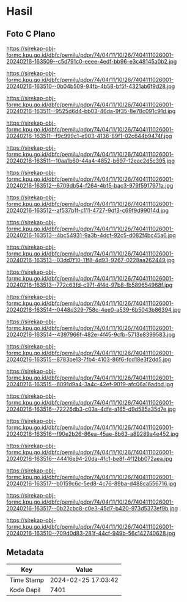 # Hasil

## Foto C Plano

https://sirekap-obj-formc.kpu.go.id/dbfc/pemilu/pdpr/74/04/11/10/26/7404111026001-20240216-163509--c5d791c0-eeee-4edf-bb96-e3c48145a0b2.jpg

https://sirekap-obj-formc.kpu.go.id/dbfc/pemilu/pdpr/74/04/11/10/26/7404111026001-20240216-163510--0b04b509-94fb-4b58-bf5f-4321ab6f9d28.jpg

https://sirekap-obj-formc.kpu.go.id/dbfc/pemilu/pdpr/74/04/11/10/26/7404111026001-20240216-163511--9525d6d4-bb03-46da-9f35-8e78c091c91d.jpg

https://sirekap-obj-formc.kpu.go.id/dbfc/pemilu/pdpr/74/04/11/10/26/7404111026001-20240216-163511--f9c999c1-e903-4136-89f1-02c644b9474f.jpg

https://sirekap-obj-formc.kpu.go.id/dbfc/pemilu/pdpr/74/04/11/10/26/7404111026001-20240216-163511--10aa1b60-44a4-4852-b697-12eac2d5c395.jpg

https://sirekap-obj-formc.kpu.go.id/dbfc/pemilu/pdpr/74/04/11/10/26/7404111026001-20240216-163512--6709db54-f264-4bf5-bac3-979f5917971a.jpg

https://sirekap-obj-formc.kpu.go.id/dbfc/pemilu/pdpr/74/04/11/10/26/7404111026001-20240216-163512--af537b1f-c111-4727-9df3-c69f9d99014d.jpg

https://sirekap-obj-formc.kpu.go.id/dbfc/pemilu/pdpr/74/04/11/10/26/7404111026001-20240216-163513--4bc54931-9a3b-4dcf-92c5-d082f4bc45a6.jpg

https://sirekap-obj-formc.kpu.go.id/dbfc/pemilu/pdpr/74/04/11/10/26/7404111026001-20240216-163513--03dd7f10-11f8-4d93-9267-0228aa262449.jpg

https://sirekap-obj-formc.kpu.go.id/dbfc/pemilu/pdpr/74/04/11/10/26/7404111026001-20240216-163513--772c63fd-c97f-4f4d-97b8-fb589654968f.jpg

https://sirekap-obj-formc.kpu.go.id/dbfc/pemilu/pdpr/74/04/11/10/26/7404111026001-20240216-163514--0448d329-758c-4ee0-a539-6b5043b86394.jpg

https://sirekap-obj-formc.kpu.go.id/dbfc/pemilu/pdpr/74/04/11/10/26/7404111026001-20240216-163514--4397966f-482e-4f45-9cfb-5713e8399583.jpg

https://sirekap-obj-formc.kpu.go.id/dbfc/pemilu/pdpr/74/04/11/10/26/7404111026001-20240216-163515--8783be13-7fb4-4103-86f6-fcd18e3f2dd5.jpg

https://sirekap-obj-formc.kpu.go.id/dbfc/pemilu/pdpr/74/04/11/10/26/7404111026001-20240216-163515--6091d9a4-3a4c-42ef-9019-afc06a16adbd.jpg

https://sirekap-obj-formc.kpu.go.id/dbfc/pemilu/pdpr/74/04/11/10/26/7404111026001-20240216-163516--72226db3-c03a-4dfe-a165-d9d585a35d7e.jpg

https://sirekap-obj-formc.kpu.go.id/dbfc/pemilu/pdpr/74/04/11/10/26/7404111026001-20240216-163516--f90e2b26-86ea-45ae-8b63-a89289a4e452.jpg

https://sirekap-obj-formc.kpu.go.id/dbfc/pemilu/pdpr/74/04/11/10/26/7404111026001-20240216-163516--44416e94-20da-4fc1-be8f-4f12bb072aea.jpg

https://sirekap-obj-formc.kpu.go.id/dbfc/pemilu/pdpr/74/04/11/10/26/7404111026001-20240216-163517--b0159c6c-5ed8-4c76-89ba-d488ca556716.jpg

https://sirekap-obj-formc.kpu.go.id/dbfc/pemilu/pdpr/74/04/11/10/26/7404111026001-20240216-163517--0b22cbc8-c0e3-45d7-b420-973d5373ef9b.jpg

https://sirekap-obj-formc.kpu.go.id/dbfc/pemilu/pdpr/74/04/11/10/26/7404111026001-20240216-163510--709d0d83-281f-44cf-949b-56c142740628.jpg


## Metadata

| Key        | Value               |
| ---------- | ------------------- |
| Time Stamp | 2024-02-25 17:03:42 |
| Kode Dapil | 7401                |



